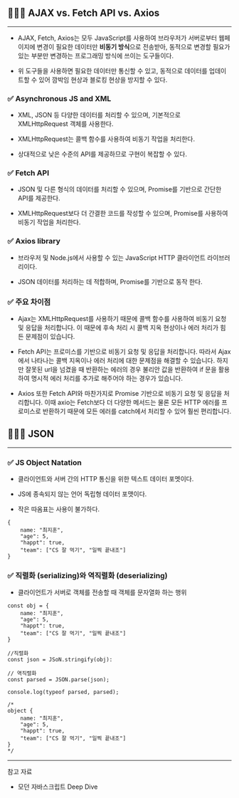 ## 🧑🏻‍💻 AJAX vs. Fetch API vs. Axios

---

- AJAX, Fetch, Axios는 모두 JavaScript를 사용하여 브라우저가 서버로부터 웹페이지에 변경이 필요한 데이터만 **비동기 방식**으로 전송받아, 동적으로 변경할 필요가 있는 부분만 변경하는 프로그래밍 방식에 쓰이는 도구들이다.

- 위 도구들을 사용하면 필요한 데이터만 통신할 수 있고, 동적으로 데이터를 업데이트할 수 있어 깜박임 현상과 블로킹 현상을 방지할 수 있다.

### ✅ Asynchronous JS and XML

- XML, JSON 등 다양한 데이터를 처리할 수 있으며, 기본적으로 XMLHttpRequest 객체를 사용한다. 

- XMLHttpRequest는 콜백 함수를 사용하여 비동기 작업을 처리한다.

- 상대적으로 낮은 수준의 API를 제공하므로 구현이 복잡할 수 있다.

### ✅ Fetch API

- JSON 및 다른 형식의 데이터를 처리할 수 있으며, Promise를 기반으로 간단한 API를 제공한다.

- XMLHttpRequest보다 더 간결한 코드를 작성할 수 있으며, Promise를 사용하여 비동기 작업을 처리한다.

### ✅ Axios library

- 브라우저 및 Node.js에서 사용할 수 있는 JavaScript HTTP 클라이언트 라이브러리이다.

- JSON 데이터를 처리하는 데 적합하며, Promise를 기반으로 동작 한다.

### ✅ 주요 차이점

- Ajax는 XMLHttpRequest를 사용하기 때문에 콜백 함수를 사용하여 비동기 요청 및 응답을 처리합니다. 이 때문에 후속 처리 시 콜백 지옥 현상이나 에러 처리가 힘든 문제점이 있습니다.

- Fetch API는 프로미스를 기반으로 비동기 요청 및 응답을 처리합니다. 따라서 Ajax에서 나타나는 콜백 지옥이나 에러 처리에 대한 문제점을 해결할 수 있습니다. 하지만 잘못된 url을 넘겼을 때 반환하는 에러의 경우 불리안 값을 반환하여 if 문을 활용하여 명시적 에러 처리를 추가로 해주어야 하는 경우가 있습니다.

- Axios 또한 Fetch API와 마찬가지로 Promise 기반으로 비동기 요청 및 응답을 처리합니다. 이때 axio는 Fetch보다 더 다양한 메서드는 물론 모든 HTTP 에러를 프로미스로 반환하기 때문에 모든 에러를 catch에서 처리할 수 있어 훨씬 편리합니다.

## 🧑🏻‍💻 JSON

---

### ✅ JS Object Natation

- 클라이언트와 서버 간의 HTTP 통신을 위한 텍스트 데이터 포멧이다.

- JS에 종속되지 않는 언어 독립형 데이터 포맷이다.

- 작은 따옴표는 사용이 불가하다.

```tsx
{
	name: "최지훈",
	"age": 5,
	"happt": true,
	"team": ["CS 잘 먹기", "일찍 끝내조"]
}
```

### ✅ 직렬화 (serializing)와 역직렬화 (deserializing)

- 클라이언트가 서버로 객체를 전송할 때 객체를 문자열화 하는 행위

```tsx
const obj = {
	name: "최지훈",
	"age": 5,
	"happt": true,
	"team": ["CS 잘 먹기", "일찍 끝내조"]
}

//직렬화
const json = JSoN.stringify(obj):

// 역직렬화
const parsed = JSON.parse(json);

console.log(typeof parsed, parsed);

/*
object {
	name: "최지훈",
	"age": 5,
	"happt": true,
	"team": ["CS 잘 먹기", "일찍 끝내조"]
}
*/
```
---
참고 자료
- 모던 자바스크립트 Deep Dive